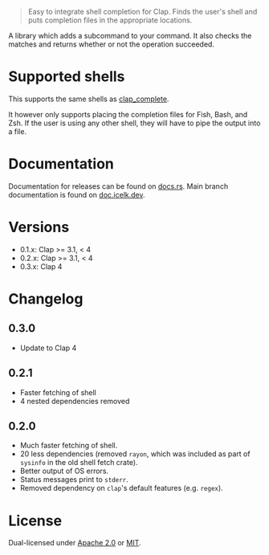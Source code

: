 > Easy to integrate shell completion for Clap. Finds the user's shell and puts
> completion files in the appropriate locations.

A library which adds a subcommand to your command. It also checks the matches and returns whether or not the operation succeeded.

# Supported shells

This supports the same shells as [clap_complete](https://crates.io/crates/clap_complete).

It however only supports placing the completion files for Fish, Bash, and Zsh. If the user is using any other shell, they will have to pipe the output into a file.

# Documentation

Documentation for releases can be found on [docs.rs](https://docs.rs/clap_autocomplete).
Main branch documentation is found on [doc.icelk.dev](https://doc.icelk.dev/clap_autocomplete/clap_autocomplete/).

# Versions

-   0.1.x: Clap >= 3.1, < 4
-   0.2.x: Clap >= 3.1, < 4
-   0.3.x: Clap 4

# Changelog

## 0.3.0

-   Update to Clap 4

## 0.2.1

-   Faster fetching of shell
-   4 nested dependencies removed

## 0.2.0

-   Much faster fetching of shell.
-   20 less dependencies (removed `rayon`, which was included as part of `sysinfo` in the old shell fetch crate).
-   Better output of OS errors.
-   Status messages print to `stderr`.
-   Removed dependency on `clap`'s default features (e.g. `regex`).

# License

Dual-licensed under [Apache 2.0](LICENSE-APACHE) or [MIT](LICENSE-MIT).
